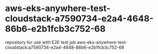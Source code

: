 # aws-eks-anywhere-test-cloudstack-a7590734-e2a4-4648-86b6-e2b1fcb3c752-68
repository for use with E2E test job aws-eks-anywhere-test-cloudstack:a7590734-e2a4-4648-86b6-e2b1fcb3c752-68
